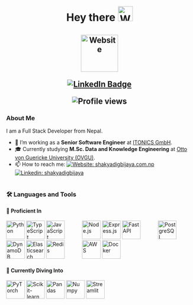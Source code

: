 <h1 align="center">
  Hey there <img src="https://media.giphy.com/media/hvRJCLFzcasrR4ia7z/giphy.gif" width="40" alt="Waving Hand">
</h1>

<h2 align="center">
  <p>
    <a href="https://www.shakyadigbijaya.com.np/" target="_blank">
      <img src="https://avatars.githubusercontent.com/u/60397446?v=4" width="100" alt="Website" title="Portfolio" />
    </a>
  </p>

  <p>
    <a href="https://www.linkedin.com/in/shakyadigbijaya">
      <img src="https://img.shields.io/badge/LinkedIn-blue?style=for-the-badge&logo=linkedin&logoColor=white" alt="LinkedIn Badge" title="LinkedIn">
    </a>
  </p>
  <!-- <p>
  <a href="https://www.buymeacoffee.com/zed0" target="_blank"><img src="https://cdn.buymeacoffee.com/buttons/default-orange.png" alt="Buy Me A Coffee" height="41" width="174"></a>
  </p> -->
  <p>
    <img src="https://komarev.com/ghpvc/?username=dr-shakya&style=for-the-badge&color=brightgreen" alt="Profile views">
  </p>
</h2>

<!-- <p align="center"><img src="https://media.giphy.com/media/dWesBcTLavkZuG35MI/giphy.gif" width="600" height="300"/></p> -->

### About Me

I am a Full Stack Developer from Nepal.

- 💼 I’m working as a **Senior Software Engineer** at [ITONICS GmbH][Company].
- 🎓 Currently studying **M.Sc. Data and Knowledge Engineering** at [Otto von Guericke University (OVGU)](https://www.ovgu.de/).
- 📫 How to reach me: [![Website: shakyadigbijaya.com.np][Badge: Website]][Website] [![Linkedin: shakyadigbijaya][Badge: Linkedin]][Linkedin]

<h1></h1> <!-- Adds a vertical line -->

### 🛠 Languages and Tools

#### 🚀 Proficient In

<p>
  <img src="https://cdn.jsdelivr.net/gh/devicons/devicon@latest/icons/python/python-original-wordmark.svg" title="Python" alt="Python" width="50" height="50"/>
  <img src="https://cdn.jsdelivr.net/gh/devicons/devicon@latest/icons/typescript/typescript-original.svg" title="TypeScript" alt="TypeScript" width="50" height="50"/>
  <img src="https://cdn.jsdelivr.net/gh/devicons/devicon@latest/icons/javascript/javascript-original.svg" title="JavaScript" alt="JavaScript" width="50" height="50"/>
  &nbsp;&nbsp;&nbsp;&nbsp;&nbsp;&nbsp;&nbsp;&nbsp;&nbsp;&nbsp;
  <img src="https://cdn.jsdelivr.net/gh/devicons/devicon@latest/icons/nodejs/nodejs-original-wordmark.svg" title="Node.js" alt="Node.js" width="50" height="50"/>
  <img src="https://icongr.am/devicon/express-original-wordmark.svg?size=128&color=5e5c64" title="Express.js" alt="Express.js" width="50" height="50"/>
  <img src="https://cdn.jsdelivr.net/gh/devicons/devicon@latest/icons/fastapi/fastapi-original-wordmark.svg" title="FastAPI" alt="FastAPI" width="50" height="50"/>
  &nbsp;&nbsp;&nbsp;&nbsp;&nbsp;&nbsp;&nbsp;&nbsp;&nbsp;&nbsp;
  <img src="https://cdn.jsdelivr.net/gh/devicons/devicon@latest/icons/postgresql/postgresql-original-wordmark.svg" title="PostgreSQL" alt="PostgreSQL" width="50" height="50"/>
  <img src="https://cdn.jsdelivr.net/gh/devicons/devicon@latest/icons/dynamodb/dynamodb-original.svg" title="DynamoDB" alt="DynamoDB " width="50" height="50"/>
  <img src="https://cdn.jsdelivr.net/gh/devicons/devicon@latest/icons/elasticsearch/elasticsearch-plain-wordmark.svg"  title="Elasticsearch" alt="Elasticsearch" width="50" height="50"/>
  <img src="https://cdn.jsdelivr.net/gh/devicons/devicon@latest/icons/redis/redis-original-wordmark.svg" title="Redis" alt="Redis" width="50" height="50"/>
  &nbsp;&nbsp;&nbsp;&nbsp;&nbsp;&nbsp;&nbsp;&nbsp;&nbsp;&nbsp;
  <img src="https://cdn.jsdelivr.net/gh/devicons/devicon@latest/icons/amazonwebservices/amazonwebservices-plain-wordmark.svg" title="AWS" alt="AWS" width="50" height="50"/>
  <img src="https://cdn.jsdelivr.net/gh/devicons/devicon@latest/icons/docker/docker-original-wordmark.svg" title="Docker"  alt="Docker" width="50" height="50"/>
</p>

#### 🌱 Currently Diving Into

<p>
  <img src="https://cdn.jsdelivr.net/gh/devicons/devicon@latest/icons/pytorch/pytorch-plain-wordmark.svg" title="PyTorch" alt="PyTorch" width="50" height="50"/>
  <img src="https://cdn.jsdelivr.net/gh/devicons/devicon@latest/icons/scikitlearn/scikitlearn-original.svg" title="Scikit-learn"  alt="Scikit-learn" width="50" height="50"/>
  <img src="https://cdn.jsdelivr.net/gh/devicons/devicon@latest/icons/pandas/pandas-original-wordmark.svg" title="Pandas"  alt="Pandas" width="50" height="50"/>
  <img src="https://cdn.jsdelivr.net/gh/devicons/devicon@latest/icons/numpy/numpy-original-wordmark.svg" title="Numpy"  alt="Numpy" width="50" height="50"/>
  <img src="https://cdn.jsdelivr.net/gh/devicons/devicon@latest/icons/streamlit/streamlit-original-wordmark.svg" title="Streamlit"  alt="Streamlit" width="50" height="50"/>
</p>

<!-- ### 🔥 GitHub Stats -->

<!-- <h1></h1> <!-- Adds a vertical line -->

<!-- <a href="https://github.com/dr-shakya/github-readme-stats">
  <img height=200 align="center" src="https://github-readme-stats.vercel.app/api?username=dr-shakya" alt="GitHub Stats" />
</a>
<a href="https://github.com/dr-shakya/convoychat">
  <img height=200 align="center" src="https://github-readme-stats.vercel.app/api/top-langs?username=dr-shakya&layout=compact&langs_count=8&card_width=320" alt="Most Used Languages" />
</a>

[![GitHub Streak](https://nirzak-streak-stats.vercel.app?user=dr-shakya&theme=dark&mode=weekly)](https://git.io/streak-stats) -->

<!-- Badges -->
[Badge: Website]: https://img.shields.io/badge/-Website-C71F37?style=flat-square
[Badge: Linkedin]: https://img.shields.io/badge/-LinkedIn-0077B5?style=flat-square&logo=Linkedin&logoColor=white

<!-- Social Links -->
[Website]: https://www.shakyadigbijaya.com.np/
[Linkedin]: https://linkedin.com/in/shakyadigbijaya/
[Company]: https://www.itonics-innovation.com/

<!--
**dr-shakya/dr-shakya** is a ✨ _special_ ✨ repository because its `README.md` (this file) appears on your GitHub profile.

Here are some ideas to get you started:

- 🔭 I’m currently working on ...
- 🌱 I’m currently learning ...
- 👯 I’m looking to collaborate on ...
- 🤔 I’m looking for help with ...
- 💬 Ask me about ...
- 📫 How to reach me: ...
- 😄 Pronouns: ...  
- ⚡ Fun fact: ...
-->
